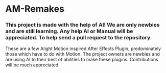 # AM-Remakes
### This project is made with the help of AI! We are only newbies and are still learning. Any help AI or Manual will be appreciated. To help send a pull request to the repository.
These are a few Alight Motion inspired After Effects Plugin, predominately those which have to do with Motion. The project owners are newbies and are using AI to their best of abilities to make these plugins. Contributions will be much appreciated.
